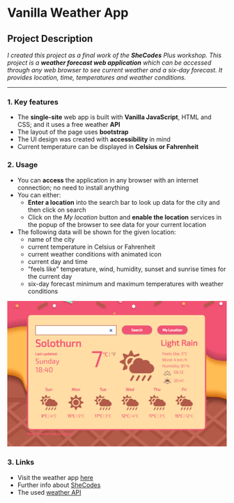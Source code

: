 # Vanilla Weather App

## Project Description

*I created this project as a final work of the **SheCodes** Plus workshop. This project is a **weather forecast web application** which can be accessed through any web browser to see current weather and a six-day forecast. It provides location, time, temperatures and weather conditions.*

---

### 1. Key features

- The **single-site** web app is built with **Vanilla JavaScript**, HTML and CSS; and it uses a free weather **API**
- The layout of the page uses **bootstrap**
- The UI design was created with **accessibility** in mind
- Current temperature can be displayed in **Celsius or Fahrenheit**

### 2. Usage

- You can **access** the application in any browser with an internet connection; no need to install anything
- You can either:
  - **Enter a location** into the search bar to look up data for the city and then click on search
  - Click on the *My location* button and **enable the location** services in the popup of the browser to see data for your current location
- The following data will be shown for the given location:
  - name of the city
  - current temperature in Celsius or Fahrenheit
  - current weather conditions with animated icon
  - current day and time
  - "feels like" temperature, wind, humidity, sunset and sunrise times for the current day
  - six-day forecast minimum and maximum temperatures with weather conditions

![Starting page of the Weather app](/src/pictures/weather-app-cover.png)

### 3. Links

- Visit the weather app [here](https://compassionate-curie-8f3546.netlify.app/)
- Further info about [SheCodes](https://www.shecodes.io/)
- The used [weather API](https://openweathermap.org/api)
